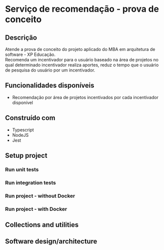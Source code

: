 # Serviço de recomendação - prova de conceito

## Descrição
Atende a prova de conceito do projeto aplicado do MBA em arquitetura de software - XP Educação.</br>
Recomenda um incentivador para o usuário baseado na área de projetos no qual determinado incentivador realiza aportes, reduz o tempo que o usuário de pesquisa do usuário por um incentivador.

## Funcionalidades disponíveis
- Recomendação por área de projetos incentivados por cada incentivador disponível

## Construído com
- Typescript
- NodeJS
- Jest

## Setup project

### Run unit tests

### Run integration tests

### Run project - without Docker

### Run project - with Docker

## Collections and utilities

## Software design/architecture